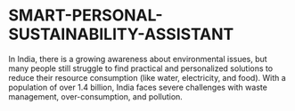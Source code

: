 # SMART-PERSONAL-SUSTAINABILITY-ASSISTANT
In India, there is a growing awareness about environmental issues, but many people still struggle to find practical and personalized solutions to reduce their resource consumption (like water, electricity, and food). With a population of over 1.4 billion, India faces severe challenges with waste management, over-consumption, and pollution.

